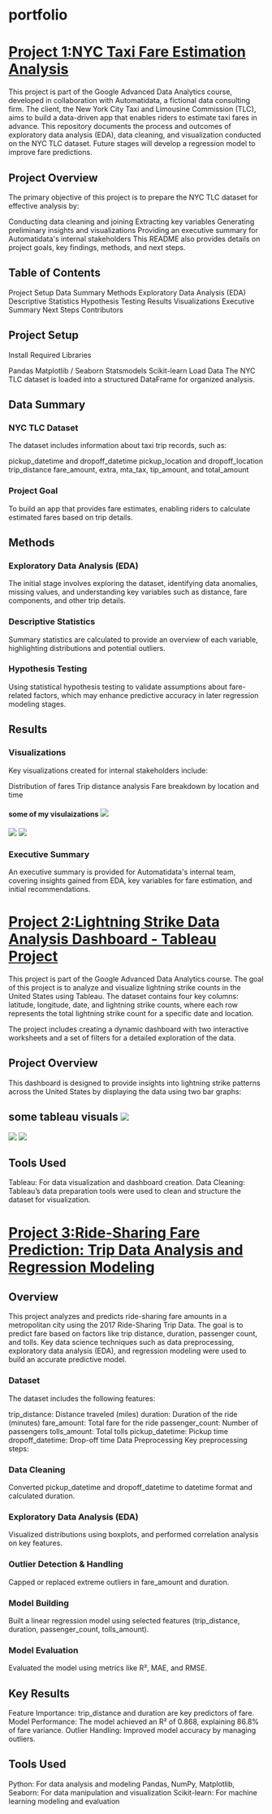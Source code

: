 #                  portfolio
# [Project 1:NYC Taxi Fare Estimation Analysis](https://github.com/Shanis185/automati_data.git)
This project is part of the Google Advanced Data Analytics course, developed in collaboration with Automatidata, a fictional data consulting firm. The client, the New York City Taxi and Limousine Commission (TLC), aims to build a data-driven app that enables riders to estimate taxi fares in advance. This repository documents the process and outcomes of exploratory data analysis (EDA), data cleaning, and visualization conducted on the NYC TLC dataset. Future stages will develop a regression model to improve fare predictions.

## Project Overview
The primary objective of this project is to prepare the NYC TLC dataset for effective analysis by:

Conducting data cleaning and joining
Extracting key variables
Generating preliminary insights and visualizations
Providing an executive summary for Automatidata's internal stakeholders
This README also provides details on project goals, key findings, methods, and next steps.

## Table of Contents
Project Setup
Data Summary
Methods
Exploratory Data Analysis (EDA)
Descriptive Statistics
Hypothesis Testing
Results
Visualizations
Executive Summary
Next Steps
Contributors
## Project Setup
Install Required Libraries

Pandas
Matplotlib / Seaborn
Statsmodels
Scikit-learn
Load Data
The NYC TLC dataset is loaded into a structured DataFrame for organized analysis.

## Data Summary
### NYC TLC Dataset
The dataset includes information about taxi trip records, such as:

pickup_datetime and dropoff_datetime
pickup_location and dropoff_location
trip_distance
fare_amount, extra, mta_tax, tip_amount, and total_amount
### Project Goal
To build an app that provides fare estimates, enabling riders to calculate estimated fares based on trip details.

## Methods
### Exploratory Data Analysis (EDA)
The initial stage involves exploring the dataset, identifying data anomalies, missing values, and understanding key variables such as distance, fare components, and other trip details.

### Descriptive Statistics
Summary statistics are calculated to provide an overview of each variable, highlighting distributions and potential outliers.

### Hypothesis Testing
Using statistical hypothesis testing to validate assumptions about fare-related factors, which may enhance predictive accuracy in later regression modeling stages.

## Results
### Visualizations
Key visualizations created for internal stakeholders include:

Distribution of fares
Trip distance analysis
Fare breakdown by location and time
#### some of my visulaizations  ![](https://raw.githubusercontent.com/Shanis185/automati_data/db5bf72370dbb9fda05941e808e428bd7edd9434/image/Screenshot%202024-11-15%20140735.png)
![](https://raw.githubusercontent.com/Shanis185/automati_data/db5bf72370dbb9fda05941e808e428bd7edd9434/image/Screenshot%202024-11-15%20140717.png)
![](https://raw.githubusercontent.com/Shanis185/automati_data/db5bf72370dbb9fda05941e808e428bd7edd9434/image/Screenshot%202024-11-15%20140633.png)

### Executive Summary
An executive summary is provided for Automatidata's internal team, covering insights gained from EDA, key variables for fare estimation, and initial recommendations.


# [Project 2:Lightning Strike Data Analysis Dashboard - Tableau Project](https://github.com/Shanis185/TABLEAU.git)
This project is part of the Google Advanced Data Analytics course. The goal of this project is to analyze and visualize lightning strike counts in the United States using Tableau. The dataset contains four key columns: latitude, longitude, date, and lightning strike counts, where each row represents the total lightning strike count for a specific date and location.

The project includes creating a dynamic dashboard with two interactive worksheets and a set of filters for a detailed exploration of the data.

## Project Overview
This dashboard is designed to provide insights into lightning strike patterns across the United States by displaying the data using two bar graphs:
## some tableau visuals  ![](https://raw.githubusercontent.com/Shanis185/TABLEAU/95db8110ead5e12890596b7d33efe95d16108f18/images/Screenshot%202024-11-15%20150629.png)
![](https://raw.githubusercontent.com/Shanis185/TABLEAU/95db8110ead5e12890596b7d33efe95d16108f18/images/Screenshot%202024-11-15%20150653.png)
![](https://raw.githubusercontent.com/Shanis185/TABLEAU/95db8110ead5e12890596b7d33efe95d16108f18/images/Screenshot%202024-11-15%20150707.png)


## Tools Used
Tableau: For data visualization and dashboard creation.
Data Cleaning: Tableau’s data preparation tools were used to clean and structure the dataset for visualization.

# [Project 3:Ride-Sharing Fare Prediction: Trip Data Analysis and Regression Modeling](https://github.com/Shanis185/automati_data.git)
## Overview
This project analyzes and predicts ride-sharing fare amounts in a metropolitan city using the 2017 Ride-Sharing Trip Data. The goal is to predict fare based on factors like trip distance, duration, passenger count, and tolls. Key data science techniques such as data preprocessing, exploratory data analysis (EDA), and regression modeling were used to build an accurate predictive model.

### Dataset
The dataset includes the following features:

trip_distance: Distance traveled (miles)
duration: Duration of the ride (minutes)
fare_amount: Total fare for the ride
passenger_count: Number of passengers
tolls_amount: Total tolls
pickup_datetime: Pickup time
dropoff_datetime: Drop-off time
Data Preprocessing
Key preprocessing steps:


### Data Cleaning
Converted pickup_datetime and dropoff_datetime to datetime format and calculated duration.
### Exploratory Data Analysis (EDA)
Visualized distributions using boxplots, and performed correlation analysis on key features.
### Outlier Detection & Handling
Capped or replaced extreme outliers in fare_amount and duration.
### Model Building
Built a linear regression model using selected features (trip_distance, duration, passenger_count, tolls_amount).
### Model Evaluation
Evaluated the model using metrics like R², MAE, and RMSE.
## Key Results
Feature Importance: trip_distance and duration are key predictors of fare.
Model Performance: The model achieved an R² of 0.868, explaining 86.8% of fare variance.
Outlier Handling: Improved model accuracy by managing outliers.
## Tools Used
Python: For data analysis and modeling
Pandas, NumPy, Matplotlib, Seaborn: For data manipulation and visualization
Scikit-learn: For machine learning modeling and evaluation

